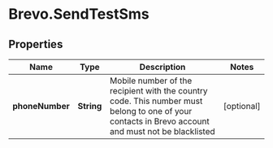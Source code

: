 # Brevo.SendTestSms

## Properties
Name | Type | Description | Notes
------------ | ------------- | ------------- | -------------
**phoneNumber** | **String** | Mobile number of the recipient with the country code. This number must belong to one of your contacts in Brevo account and must not be blacklisted | [optional] 


